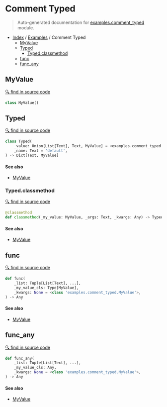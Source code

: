 # Comment Typed

> Auto-generated documentation for [examples.comment_typed](https://github.com/vemel/handsdown/blob/master/examples/comment_typed.py) module.

- [Index](../README.md#modules) / [Examples](index.md#examples) / Comment Typed
  - [MyValue](#myvalue)
  - [Typed](#typed)
    - [Typed.classmethod](#typedclassmethod)
  - [func](#func)
  - [func_any](#func_any)

## MyValue

[🔍 find in source code](https://github.com/vemel/handsdown/blob/master/examples/comment_typed.py#L4)

```python
class MyValue()
```

## Typed

[🔍 find in source code](https://github.com/vemel/handsdown/blob/master/examples/comment_typed.py#L8)

```python
class Typed(
    _value: Union[List[Text], Text, MyValue] = <examples.comment_typed.MyValue object>,
    _name: Text = 'default',
) -> Dict[Text, MyValue]
```

#### See also

- [MyValue](#myvalue)

### Typed.classmethod

[🔍 find in source code](https://github.com/vemel/handsdown/blob/master/examples/comment_typed.py#L17)

```python
@classmethod
def classmethod(_my_value: MyValue, _args: Text, _kwargs: Any) -> Typed
```

#### See also

- [MyValue](#myvalue)

## func

[🔍 find in source code](https://github.com/vemel/handsdown/blob/master/examples/comment_typed.py#L23)

```python
def func(
    _list: Tuple[List[Text], ...],
    _my_value_cls: Type[MyValue],
    _kwargs: None = <class 'examples.comment_typed.MyValue'>,
) -> Any
```

#### See also

- [MyValue](#myvalue)

## func_any

[🔍 find in source code](https://github.com/vemel/handsdown/blob/master/examples/comment_typed.py#L28)

```python
def func_any(
    _list: Tuple[List[Text], ...],
    _my_value_cls: Any,
    _kwargs: None = <class 'examples.comment_typed.MyValue'>,
) -> Any
```

#### See also

- [MyValue](#myvalue)
